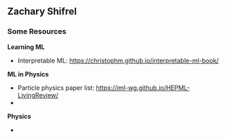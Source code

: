 ## Zachary Shifrel


### Some Resources



**Learning ML** 

- Interpretable ML: https://christophm.github.io/interpretable-ml-book/


**ML in Physics**

- Particle physics paper list: https://iml-wg.github.io/HEPML-LivingReview/
- 

**Physics**

- 

